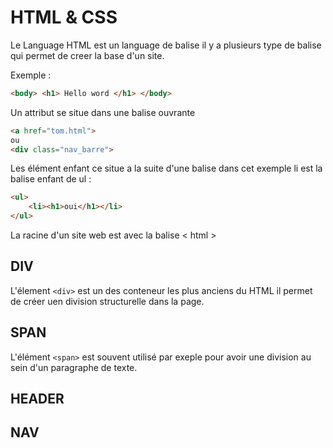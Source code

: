 # HTML  & CSS 
Le Language HTML est un language de balise il y a plusieurs type de balise qui permet de creer la base d'un site.

Exemple : 
``` html
<body> <h1> Hello word </h1> </body>
```
Un attribut se situe dans une balise ouvrante 
```html
<a href="tom.html">
ou
<div class="nav_barre">
```
Les élément enfant ce situe a la suite d'une balise
dans cet exemple li est la balise enfant de ul  : 
```html
<ul>
    <li><h1>oui</h1></li>
</ul>
```
La racine d'un site web est avec la balise < html >
## DIV 

L'élement `<div>` est un des conteneur les plus anciens du HTML il permet de créer uen division structurelle dans la page. 

## SPAN 

L'élément `<span>` est souvent utilisé par exeple pour avoir une division au sein d'un paragraphe de texte. 

## HEADER 


## NAV
 